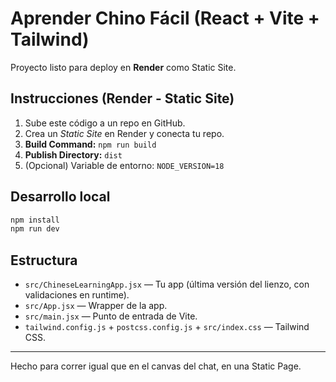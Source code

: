 # Aprender Chino Fácil (React + Vite + Tailwind)

Proyecto listo para deploy en **Render** como Static Site.

## Instrucciones (Render - Static Site)
1. Sube este código a un repo en GitHub.
2. Crea un *Static Site* en Render y conecta tu repo.
3. **Build Command:** `npm run build`
4. **Publish Directory:** `dist`
5. (Opcional) Variable de entorno: `NODE_VERSION=18`

## Desarrollo local
```bash
npm install
npm run dev
```

## Estructura
- `src/ChineseLearningApp.jsx` — Tu app (última versión del lienzo, con validaciones en runtime).
- `src/App.jsx` — Wrapper de la app.
- `src/main.jsx` — Punto de entrada de Vite.
- `tailwind.config.js` + `postcss.config.js` + `src/index.css` — Tailwind CSS.

---

Hecho para correr igual que en el canvas del chat, en una Static Page.
